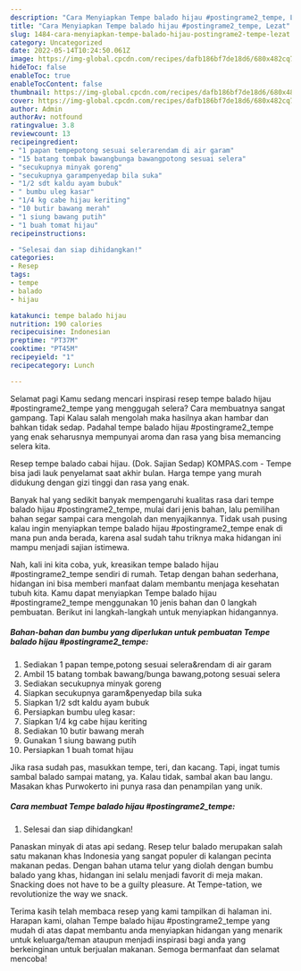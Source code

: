 ```yaml
---
description: "Cara Menyiapkan Tempe balado hijau #postingrame2_tempe, Lezat"
title: "Cara Menyiapkan Tempe balado hijau #postingrame2_tempe, Lezat"
slug: 1484-cara-menyiapkan-tempe-balado-hijau-postingrame2-tempe-lezat
category: Uncategorized
date: 2022-05-14T10:24:50.061Z
image: https://img-global.cpcdn.com/recipes/dafb186bf7de18d6/680x482cq70/tempe-balado-hijau-postingrame2_tempe-foto-resep-utama.jpg
hideToc: false
enableToc: true
enableTocContent: false
thumbnail: https://img-global.cpcdn.com/recipes/dafb186bf7de18d6/680x482cq70/tempe-balado-hijau-postingrame2_tempe-foto-resep-utama.jpg
cover: https://img-global.cpcdn.com/recipes/dafb186bf7de18d6/680x482cq70/tempe-balado-hijau-postingrame2_tempe-foto-resep-utama.jpg
author: Admin
authorAv: notfound
ratingvalue: 3.8
reviewcount: 13
recipeingredient:
- "1 papan tempepotong sesuai selerarendam di air garam"
- "15 batang tombak bawangbunga bawangpotong sesuai selera"
- "secukupnya minyak goreng"
- "secukupnya garampenyedap bila suka"
- "1/2 sdt kaldu ayam bubuk"
- " bumbu uleg kasar"
- "1/4 kg cabe hijau keriting"
- "10 butir bawang merah"
- "1 siung bawang putih"
- "1 buah tomat hijau"
recipeinstructions:

- "Selesai dan siap dihidangkan!"
categories:
- Resep
tags:
- tempe
- balado
- hijau

katakunci: tempe balado hijau 
nutrition: 190 calories
recipecuisine: Indonesian
preptime: "PT37M"
cooktime: "PT45M"
recipeyield: "1"
recipecategory: Lunch

---
```



Selamat pagi Kamu sedang mencari inspirasi resep tempe balado hijau #postingrame2_tempe yang menggugah selera? Cara membuatnya sangat gampang. Tapi Kalau salah mengolah maka hasilnya akan hambar dan bahkan tidak sedap. Padahal tempe balado hijau #postingrame2_tempe yang enak seharusnya mempunyai aroma dan rasa yang bisa memancing selera kita.


Resep tempe balado cabai hijau. (Dok. Sajian Sedap) KOMPAS.com - Tempe bisa jadi lauk penyelamat saat akhir bulan. Harga tempe yang murah didukung dengan gizi tinggi dan rasa yang enak.

Banyak hal yang sedikit banyak mempengaruhi kualitas rasa dari tempe balado hijau #postingrame2_tempe, mulai dari jenis bahan, lalu pemilihan bahan segar sampai cara mengolah dan menyajikannya. Tidak usah pusing kalau ingin menyiapkan tempe balado hijau #postingrame2_tempe enak di mana pun anda berada, karena asal sudah tahu triknya maka hidangan ini mampu menjadi sajian istimewa.


Nah, kali ini kita coba, yuk, kreasikan tempe balado hijau #postingrame2_tempe sendiri di rumah. Tetap dengan bahan sederhana, hidangan ini bisa memberi manfaat dalam membantu menjaga kesehatan tubuh kita. Kamu dapat menyiapkan Tempe balado hijau #postingrame2_tempe menggunakan 10 jenis bahan dan 0 langkah pembuatan. Berikut ini langkah-langkah untuk menyiapkan hidangannya.

<!--inarticleads1-->

##### Bahan-bahan dan bumbu yang diperlukan untuk pembuatan Tempe balado hijau #postingrame2_tempe:

1. Sediakan 1 papan tempe,potong sesuai selera&amp;rendam di air garam
1. Ambil 15 batang tombak bawang/bunga bawang,potong sesuai selera
1. Sediakan secukupnya minyak goreng
1. Siapkan secukupnya garam&amp;penyedap bila suka
1. Siapkan 1/2 sdt kaldu ayam bubuk
1. Persiapkan  bumbu uleg kasar:
1. Siapkan 1/4 kg cabe hijau keriting
1. Sediakan 10 butir bawang merah
1. Gunakan 1 siung bawang putih
1. Persiapkan 1 buah tomat hijau


Jika rasa sudah pas, masukkan tempe, teri, dan kacang. Tapi, ingat tumis sambal balado sampai matang, ya. Kalau tidak, sambal akan bau langu. Masakan khas Purwokerto ini punya rasa dan penampilan yang unik. 

<!--inarticleads2-->

##### Cara membuat Tempe balado hijau #postingrame2_tempe:


1. Selesai dan siap dihidangkan!

Panaskan minyak di atas api sedang. Resep telur balado merupakan salah satu makanan khas Indonesia yang sangat populer di kalangan pecinta makanan pedas. Dengan bahan utama telur yang diolah dengan bumbu balado yang khas, hidangan ini selalu menjadi favorit di meja makan. Snacking does not have to be a guilty pleasure. At Tempe-tation, we revolutionize the way we snack. 

Terima kasih telah membaca resep yang kami tampilkan di halaman ini. Harapan kami, olahan Tempe balado hijau #postingrame2_tempe yang mudah di atas dapat membantu anda menyiapkan hidangan yang menarik untuk keluarga/teman ataupun menjadi inspirasi bagi anda yang berkeinginan untuk berjualan makanan. Semoga bermanfaat dan selamat mencoba!
